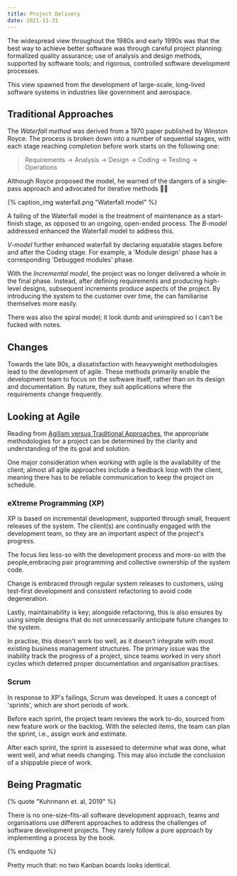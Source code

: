 ```yaml
---
title: Project Delivery
date: 2021-11-31
---
```


The widespread view throughout the 1980s and early 1990s was that the best way
to achieve better software was through careful project planning: formalized
quality assurance; use of analysis and design methods, supported by software
tools; and rigorous, controlled software development processes.

This view spawned from the development of large-scale, long-lived software
systems in industries like government and aerospace.

## Traditional Approaches

The _Waterfall method_ was derived from a 1970 paper published by Winston Royce.
The process is broken down into a number of sequential stages, with each stage
reaching completion before work starts on the following one:

> Requirements → Analysis → Design → Coding → Testing → Operations

Although Royce proposed the model, he warned of the dangers of a single-pass
approach and advocated for iterative methods 🤦‍♂️

{% caption_img waterfall.png "Waterfall model" %}

A failing of the Waterfall model is the treatment of maintenance as a
start-finish stage, as opposed to an ongoing, open-ended process. The _B-model_
addressed enhanced the Waterfall model to address this.

_V-model_ further enhanced waterfall by declaring equatable stages before and
after the Coding stage. For example, a 'Module design' phase has a corresponding
'Debugged modules' phase.

With the _Incremental model_, the project was no longer delivered a whole in the
final phase. Instead, after defining requirements and producing high-level
designs, subsequent increments produce aspects of the project. By introducing
the system to the customer over time, the can familiarise themselves more
easily.

There was also the spiral model; it look dumb and uninspired so I can't be
fucked with notes.

## Changes

Towards the late 90s, a dissatisfaction with heavyweight methodologies lead to
the development of agile. These methods primarily enable the development team to
focus on the software itself, rather than on its design and documentation. By
nature, they suit applications where the requirements change frequently.

## Looking at Agile

Reading from
[Agilism versus Traditional Approaches](agilism%20versus%20traditional%20approaches.pdf),
the appropriate methodologies for a project can be determined by the clarity and
understanding of the its goal and solution.

One major consideration when working with agile is the availability of the
client; almost all agile approaches include a feedback loop with the client,
meaning there has to be reliable communication to keep the project on schedule.

### eXtreme Programming (XP)

XP is based on incremental development, supported through small, frequent
releases of the system. The client(s) are continually engaged with the
development team, so they are an important aspect of the project's progress.

The focus lies less-so with the development process and more-so with the
people,embracing pair programming and collective ownership of the system code.

Change is embraced through regular system releases to customers, using
test-first development and consistent refactoring to avoid code degeneration.

Lastly, maintainability is key; alongside refactoring, this is also ensures by
using simple designs that do not unnecessarily anticipate future changes to the
system.

In practise, this doesn't work too well, as it doesn't integrate with most
existing business management structures. The primary issue was the inability
track the progress of a project, since teams worked in very short cycles which
deterred proper documentation and organisation practises.

### Scrum

In response to XP's failings, Scrum was developed. It uses a concept of
'sprints', which are short periods of work.

Before each sprint, the project team reviews the work to-do, sourced from new
feature work or the backlog. With the selected items, the team can plan the
sprint, i.e., assign work and estimate.

After each sprint, the sprint is assessed to determine what was done, what went
well, and what needs changing. This may also include the conclusion of a
shippable piece of work.

## Being Pragmatic

{% quote "Kuhrmann et. al, 2019" %}

<!--excerpt-->

There is no one-size-fits-all software development approach, teams and
organisations use different approaches to address the challenges of software
development projects.<!--excerpt--> They rarely follow a pure approach by
implementing a process by the book.

{% endquote %}

Pretty much that: no two Kanban boards looks identical.
